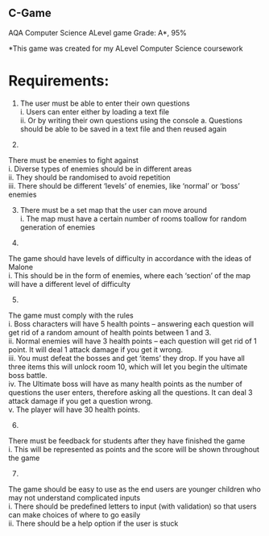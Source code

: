 ## C-Game
AQA Computer Science ALevel game
Grade: A*, 95%

*This game was created for my ALevel Computer Science coursework 

# Requirements:
1. The user must be able to enter their own
questions                                        
  i. Users can enter either by loading a text file                                     
  ii. Or by writing their own questions using the console
    a. Questions should be able to be saved in a text file and then reused again

2.       
There must be enemies to fight against                                       
  i. Diverse types of enemies should be in different areas                                      
  ii. They should be randomised to avoid repetition                                 
  iii. There should be different ‘levels’ of enemies, like ‘normal’ or ‘boss’ enemies

3. There must be a set map that the user can move around                                         
  i. The map must have a certain number of rooms toallow for random generation of enemies

4.
The game should have levels of difficulty in accordance with the ideas of Malone                                        
  i. This should be in the form of enemies, where each ‘section’ of the map will have a different level of difficulty 

5.       
The game must comply with the rules                                      
  i. Boss characters will have 5 health points – answering each question will get rid of a random amount of health points between 1 and 3.                                     
  ii. Normal enemies will have 3 health points – each question will get rid of 1 point. It will deal 1 attack damage if you get it wrong.                                  
  iii. You must defeat the bosses and get ‘items’ they drop. If you have all three items this will unlock room 10, which will let you begin the ultimate boss battle.                                  
  iv. The Ultimate boss will have as many health points as the number of questions the user enters, therefore asking all the questions. It can deal 3 attack damage if you get a question wrong.                                     
  v. The player will have 30 health points.

6.       
There must be feedback for students after they have finished the game                                        
  i. This will be represented as points and the score
  will be shown throughout the game

7.        
The game should be easy to use as the end users are younger children who may not understand complicated inputs                                     
  i. There should be predefined letters to input
  (with validation) so that users can make choices of where to go easily                                     
  ii. There should be a help option if the user is
  stuck
